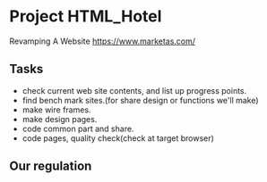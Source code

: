 # Project HTML_Hotel
Revamping A Website
https://www.marketas.com/

## Tasks
- check current web site contents, and list up progress points.
- find bench mark sites.(for share design or functions we'll make)
- make wire frames.
- make design pages. 
- code common part and share.
- code pages, quality check(check at target browser)

## Our regulation

